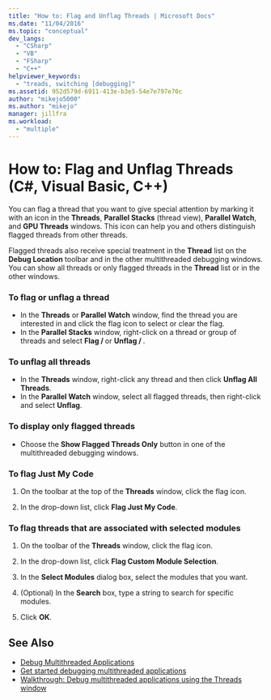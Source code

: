 ```yaml
---
title: "How to: Flag and Unflag Threads | Microsoft Docs"
ms.date: "11/04/2016"
ms.topic: "conceptual"
dev_langs:
  - "CSharp"
  - "VB"
  - "FSharp"
  - "C++"
helpviewer_keywords:
  - "treads, switching [debugging]"
ms.assetid: 952d579d-6911-413e-b3e5-54e7e797e70c
author: "mikejo5000"
ms.author: "mikejo"
manager: jillfra
ms.workload:
  - "multiple"
---
```

# How to: Flag and Unflag Threads (C#, Visual Basic, C++)

You can flag a thread that you want to give special attention by marking it with an icon in the **Threads**, **Parallel Stacks** (thread view), **Parallel Watch**, and **GPU Threads** windows. This icon can help you and others distinguish flagged threads from other threads.

Flagged threads also receive special treatment in the **Thread** list on the **Debug Location** toolbar and in the other multithreaded debugging windows. You can show all threads or only flagged threads in the **Thread** list or in the other windows.

### To flag or unflag a thread

- In the **Threads** or **Parallel Watch** window, find the thread you are interested in and click the flag icon to select or clear the flag.
- In the **Parallel Stacks** window, right-click on a thread or group of threads and select **Flag / <thread>** or **Unflag / <thread>**.

### To unflag all threads

-   In the **Threads** window, right-click any thread and then click **Unflag All Threads**.
-   In the **Parallel Watch** window, select all flagged threads, then right-click and select **Unflag**.

### To display only flagged threads

-   Choose the **Show Flagged Threads Only** button in one of the multithreaded debugging windows.

### To flag Just My Code

1.  On the toolbar at the top of the **Threads** window, click the flag icon.

2.  In the drop-down list, click **Flag Just My Code**.

### To flag threads that are associated with selected modules

1.  On the toolbar of the **Threads** window, click the flag icon.

2.  In the drop-down list, click **Flag Custom Module Selection**.

3.  In the **Select Modules** dialog box, select the modules that you want.

4.  (Optional) In the **Search** box, type a string to search for specific modules.

5.  Click **OK**.

## See Also
- [Debug Multithreaded Applications](../debugger/debug-multithreaded-applications-in-visual-studio.md)
- [Get started debugging multithreaded applications](../debugger/get-started-debugging-multithreaded-apps.md)
- [Walkthrough: Debug multithreaded applications using the Threads window](../debugger/how-to-use-the-threads-window.md)